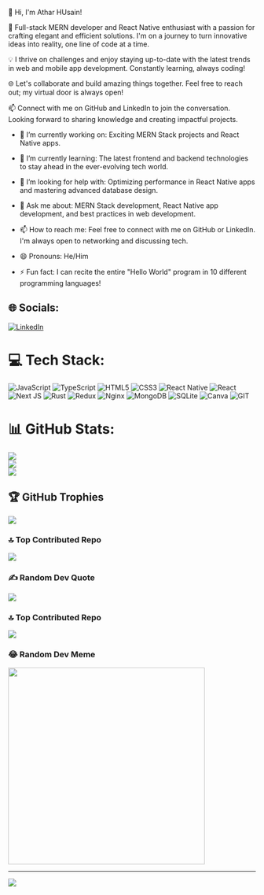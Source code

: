 
👋 Hi, I'm Athar HUsain!

🚀 Full-stack MERN developer and React Native enthusiast with a passion for crafting elegant and efficient solutions. I'm on a journey to turn innovative ideas into reality, one line of code at a time.

💡 I thrive on challenges and enjoy staying up-to-date with the latest trends in web and mobile app development. Constantly learning, always coding!

🌐 Let's collaborate and build amazing things together. Feel free to reach out; my virtual door is always open!

📫 Connect with me on GitHub and LinkedIn to join the conversation. Looking forward to sharing knowledge and creating impactful projects.
- 🔭 I’m currently working on: Exciting MERN Stack projects and React Native apps.

- 🌱 I’m currently learning: The latest frontend and backend technologies to stay ahead in the ever-evolving tech world.
<!----
- 👯 I’m looking to collaborate on: Open-source projects, innovative web and mobile app ideas, and anything related to JavaScript.
---->

- 🤔 I’m looking for help with: Optimizing performance in React Native apps and mastering advanced database design.

- 💬 Ask me about: MERN Stack development, React Native app development, and best practices in web development.

- 📫 How to reach me: Feel free to connect with me on GitHub or LinkedIn. I'm always open to networking and discussing tech.

- 😄 Pronouns: He/Him

- ⚡ Fun fact: I can recite the entire "Hello World" program in 10 different programming languages!




## 🌐 Socials:
[![LinkedIn](https://img.shields.io/badge/LinkedIn-%230077B5.svg?logo=linkedin&logoColor=white)](https://linkedin.com/in/athar-husain) 

# 💻 Tech Stack:
![JavaScript](https://img.shields.io/badge/javascript-%23323330.svg?style=plastic&logo=javascript&logoColor=%23F7DF1E) ![TypeScript](https://img.shields.io/badge/typescript-%23007ACC.svg?style=plastic&logo=typescript&logoColor=white) ![HTML5](https://img.shields.io/badge/html5-%23E34F26.svg?style=plastic&logo=html5&logoColor=white) ![CSS3](https://img.shields.io/badge/css3-%231572B6.svg?style=plastic&logo=css3&logoColor=white) ![React Native](https://img.shields.io/badge/react_native-%2320232a.svg?style=plastic&logo=react&logoColor=%2361DAFB) ![React](https://img.shields.io/badge/react-%2320232a.svg?style=plastic&logo=react&logoColor=%2361DAFB) ![Next JS](https://img.shields.io/badge/Next-black?style=plastic&logo=next.js&logoColor=white) ![Rust](https://img.shields.io/badge/rust-%23000000.svg?style=plastic&logo=rust&logoColor=white) ![Redux](https://img.shields.io/badge/redux-%23593d88.svg?style=plastic&logo=redux&logoColor=white) ![Nginx](https://img.shields.io/badge/nginx-%23009639.svg?style=plastic&logo=nginx&logoColor=white) ![MongoDB](https://img.shields.io/badge/MongoDB-%234ea94b.svg?style=plastic&logo=mongodb&logoColor=white) ![SQLite](https://img.shields.io/badge/sqlite-%2307405e.svg?style=plastic&logo=sqlite&logoColor=white) ![Canva](https://img.shields.io/badge/Canva-%2300C4CC.svg?style=plastic&logo=Canva&logoColor=white) ![GIT](https://img.shields.io/badge/Git-fc6d26?style=plastic&logo=git&logoColor=white)
# 📊 GitHub Stats:
![](https://github-readme-stats.vercel.app/api?username=athar-husain&theme=dark&hide_border=false&include_all_commits=true&count_private=true)<br/>
![](https://github-readme-streak-stats.herokuapp.com/?user=athar-husain&theme=dark&hide_border=false)<br/>
![](https://github-readme-stats.vercel.app/api/top-langs/?username=athar-husain&theme=dark&hide_border=false&include_all_commits=true&count_private=true&layout=compact)

## 🏆 GitHub Trophies
![](https://github-profile-trophy.vercel.app/?username=athar-husain&theme=radical&no-frame=false&no-bg=true&margin-w=4)

### 🔝 Top Contributed Repo
![](https://github-contributor-stats.vercel.app/api?username=athar-husain&limit=5&theme=tokyonight&combine_all_yearly_contributions=true)

### ✍️ Random Dev Quote
![](https://quotes-github-readme.vercel.app/api?type=horizontal&theme=merko)

### 🔝 Top Contributed Repo
![](https://github-contributor-stats.vercel.app/api?username=Athar-Husain&limit=5&theme=dark&combine_all_yearly_contributions=true)

### 😂 Random Dev Meme
<img src='https://randommeme-five.vercel.app/' style="height: 400px;"/>

---
[![](https://visitcount.itsvg.in/api?id=Athar-Husain&icon=0&color=0)](https://visitcount.itsvg.in)

